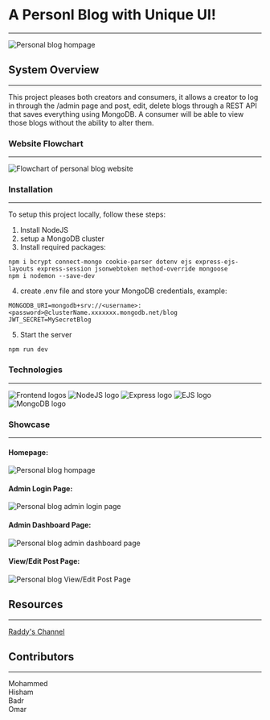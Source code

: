 # A Personl Blog with Unique UI!
<hr>
<img src="public/img/showcase/example1.png" alt="Personal blog hompage">

## System Overview
<hr>
This project pleases both creators and consumers, it allows a creator to log in through the /admin page and post, edit, delete blogs through a REST API that saves everything using MongoDB.
A consumer will be able to view those blogs without the ability to alter them.

### Website Flowchart
<hr>
<img src="public/img/showcase/personal_blog_flowchart.png" alt="Flowchart of personal blog website">

### Installation
<hr>
To setup this project locally, follow these steps:
<br/>

1. Install NodeJS
2. setup a MongoDB cluster
3. Install required packages:
```
npm i bcrypt connect-mongo cookie-parser dotenv ejs express-ejs-layouts express-session jsonwebtoken method-override mongoose
npm i nodemon --save-dev
```
4. create .env file and store your MongoDB credentials, example:
```
MONGODB_URI=mongodb+srv://<username>:<password>@clusterName.xxxxxxx.mongodb.net/blog
JWT_SECRET=MySecretBlog
```
5. Start the server
```
npm run dev
```

### Technologies
<hr>
<img src="public/img/showcase/technologies/frontend_logo.png" alt="Frontend logos">
<img src="public/img/showcase/technologies/nodejs_logo.png" alt="NodeJS logo">
<img src="public/img/showcase/technologies/express_logo.png" alt="Express logo">
<img src="public/img/showcase/technologies/ejs_logo.png" alt="EJS logo">
<img src="public/img/showcase/technologies/mongodb_logo.png" alt="MongoDB logo">


### Showcase
<hr>

#### Homepage:
<img src="public/img/showcase/example1.png" alt="Personal blog hompage">

#### Admin Login Page:
<img src="public/img/showcase/example2.png" alt="Personal blog admin login page">


#### Admin Dashboard Page:
<img src="public/img/showcase/example3.png" alt="Personal blog admin dashboard page">

#### View/Edit Post Page:
<img src="public/img/showcase/example4.png" alt="Personal blog View/Edit Post Page">




## Resources
<hr>
<a href="https://www.youtube.com/@RaddyDev" rel="noopener noreferrer">Raddy's Channel</a>


## Contributors
<hr>
Mohammed<br/>
Hisham<br/>
Badr<br/>
Omar


